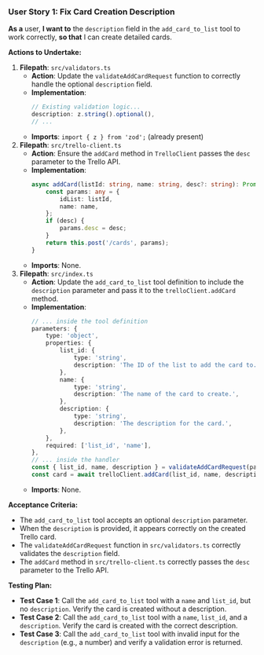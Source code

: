 ### User Story 1: Fix Card Creation Description
**As a** user, **I want to** the `description` field in the `add_card_to_list` tool to work correctly, **so that** I can create detailed cards.

**Actions to Undertake:**
1.  **Filepath**: `src/validators.ts`
    -   **Action**: Update the `validateAddCardRequest` function to correctly handle the optional `description` field.
    -   **Implementation**:
        ```typescript
        // Existing validation logic...
        description: z.string().optional(),
        // ...
        ```
    -   **Imports**: `import { z } from 'zod';` (already present)
2.  **Filepath**: `src/trello-client.ts`
    -   **Action**: Ensure the `addCard` method in `TrelloClient` passes the `desc` parameter to the Trello API.
    -   **Implementation**:
        ```typescript
        async addCard(listId: string, name: string, desc?: string): Promise<any> {
            const params: any = {
                idList: listId,
                name: name,
            };
            if (desc) {
                params.desc = desc;
            }
            return this.post('/cards', params);
        }
        ```
    -   **Imports**: None.
3.  **Filepath**: `src/index.ts`
    -   **Action**: Update the `add_card_to_list` tool definition to include the `description` parameter and pass it to the `trelloClient.addCard` method.
    -   **Implementation**:
        ```typescript
        // ... inside the tool definition
        parameters: {
            type: 'object',
            properties: {
                list_id: {
                    type: 'string',
                    description: 'The ID of the list to add the card to.',
                },
                name: {
                    type: 'string',
                    description: 'The name of the card to create.',
                },
                description: {
                    type: 'string',
                    description: 'The description for the card.',
                },
            },
            required: ['list_id', 'name'],
        },
        // ... inside the handler
        const { list_id, name, description } = validateAddCardRequest(params);
        const card = await trelloClient.addCard(list_id, name, description);
        ```
    -   **Imports**: None.

**Acceptance Criteria:**
-   The `add_card_to_list` tool accepts an optional `description` parameter.
-   When the `description` is provided, it appears correctly on the created Trello card.
-   The `validateAddCardRequest` function in `src/validators.ts` correctly validates the `description` field.
-   The `addCard` method in `src/trello-client.ts` correctly passes the `desc` parameter to the Trello API.

**Testing Plan:**
-   **Test Case 1**: Call the `add_card_to_list` tool with a `name` and `list_id`, but no `description`. Verify the card is created without a description.
-   **Test Case 2**: Call the `add_card_to_list` tool with a `name`, `list_id`, and a `description`. Verify the card is created with the correct description.
-   **Test Case 3**: Call the `add_card_to_list` tool with invalid input for the `description` (e.g., a number) and verify a validation error is returned.